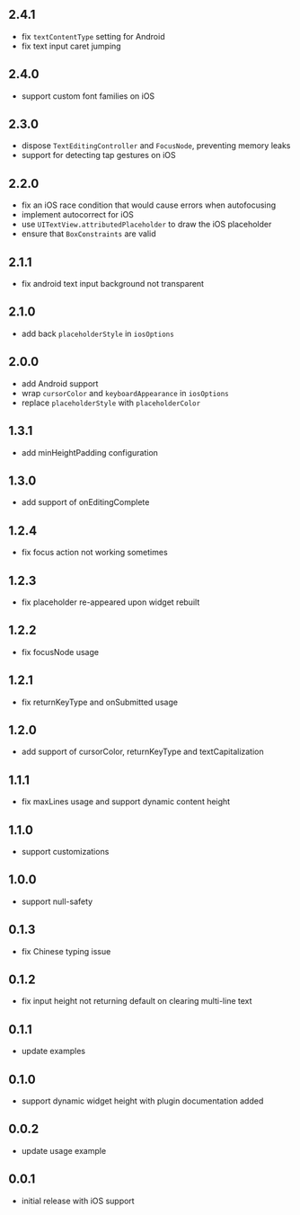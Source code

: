 ## 2.4.1

* fix `textContentType` setting for Android
* fix text input caret jumping

## 2.4.0

* support custom font families on iOS

## 2.3.0

* dispose `TextEditingController` and `FocusNode`, preventing memory leaks
* support for detecting tap gestures on iOS

## 2.2.0

* fix an iOS race condition that would cause errors when autofocusing
* implement autocorrect for iOS
* use `UITextView.attributedPlaceholder` to draw the iOS placeholder
* ensure that `BoxConstraints` are valid

## 2.1.1

* fix android text input background not transparent

## 2.1.0

* add back `placeholderStyle` in `iosOptions`

## 2.0.0

* add Android support
* wrap `cursorColor` and `keyboardAppearance` in `iosOptions`
* replace `placeholderStyle` with `placeholderColor`

## 1.3.1

* add minHeightPadding configuration

## 1.3.0

* add support of onEditingComplete

## 1.2.4

* fix focus action not working sometimes

## 1.2.3

* fix placeholder re-appeared upon widget rebuilt

## 1.2.2

* fix focusNode usage

## 1.2.1

* fix returnKeyType and onSubmitted usage

## 1.2.0

* add support of cursorColor, returnKeyType and textCapitalization

## 1.1.1

* fix maxLines usage and support dynamic content height

## 1.1.0

* support customizations

## 1.0.0

* support null-safety

## 0.1.3

* fix Chinese typing issue

## 0.1.2

* fix input height not returning default on clearing multi-line text

## 0.1.1

* update examples

## 0.1.0

* support dynamic widget height with plugin documentation added

## 0.0.2

* update usage example

## 0.0.1

* initial release with iOS support
